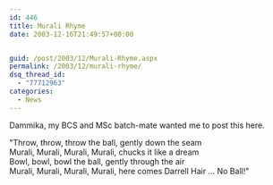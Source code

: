```yaml
---
id: 446
title: Murali Rhyme
date: 2003-12-16T21:49:57+00:00


guid: /post/2003/12/Murali-Rhyme.aspx
permalink: /2003/12/murali-rhyme/
dsq_thread_id:
  - "77712963"
categories:
  - News
---
```

<body xmlns="http://www.w3.org/1999/xhtml">
    <div class="Section1">
        <p>
            Dammika, my BCS and MSc batch-mate wanted me to post this here.
        </p>
        <p>
            "Throw, throw, throw the ball, gently down the seam<br />
            Murali, Murali, Murali, Murali, chucks it like a dream<br />
            Bowl, bowl, bowl the ball, gently through the air<br />
            Murali, Murali, Murali, Murali, here comes Darrell Hair ... No Ball!"
        </p>
    </div>
</body>